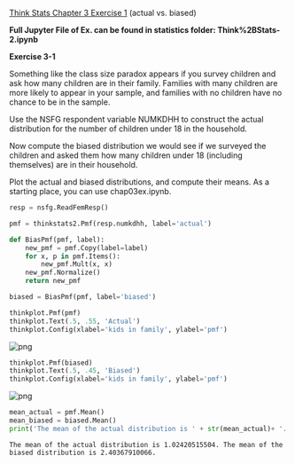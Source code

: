 [Think Stats Chapter 3 Exercise 1](http://greenteapress.com/thinkstats2/html/thinkstats2004.html#toc31) (actual vs. biased)

**Full Jupyter File of Ex. can be found in statistics folder: Think%2BStats-2.ipynb**  


**Exercise 3-1**

Something like the class size paradox appears if you survey children and ask how many children are in their family. Families with many children are more likely to appear in your sample, and families with no children have no chance to be in the sample.

Use the NSFG respondent variable NUMKDHH to construct the actual distribution for the number of children under 18 in the household.

Now compute the biased distribution we would see if we surveyed the children and asked them how many children under 18 (including themselves) are in their household.

Plot the actual and biased distributions, and compute their means. As a starting place, you can use chap03ex.ipynb.


```python
resp = nsfg.ReadFemResp()

pmf = thinkstats2.Pmf(resp.numkdhh, label='actual')

def BiasPmf(pmf, label):
    new_pmf = pmf.Copy(label=label)
    for x, p in pmf.Items():
        new_pmf.Mult(x, x)
    new_pmf.Normalize()
    return new_pmf

biased = BiasPmf(pmf, label='biased')

thinkplot.Pmf(pmf)
thinkplot.Text(.5, .55, 'Actual')
thinkplot.Config(xlabel='kids in family', ylabel='pmf')

```


![png](output_20_0.png)



```python
thinkplot.Pmf(biased)
thinkplot.Text(.5, .45, 'Biased')
thinkplot.Config(xlabel='kids in family', ylabel='pmf')
```


![png](output_21_0.png)



```python
mean_actual = pmf.Mean()
mean_biased = biased.Mean()
print('The mean of the actual distribution is ' + str(mean_actual)+ '. The mean of the biased distribution is '+ str(mean_biased)+'.')
```

    The mean of the actual distribution is 1.02420515504. The mean of the biased distribution is 2.40367910066.

